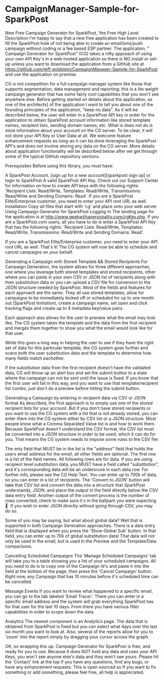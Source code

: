 # CampaignManager-Sample-for-SparkPost
New Free Campaign Generator for SparkPost, Yes Free
High Level Description
I'm happy to say that a new free application has been created to fill the SparkPost hole of not being able to create an email/sms/push campaign without coding or a fee based ESP partner. The application, " Campaign Generator for SparkPost" (CG) takes a nifty approach of using your own API Key's in a web hosted application so there is NO install or set-up unless you want to download the application from a GitHub site at https://github.com/jeff-goldstein/CampaignManager-Sample-for-SparkPost and use the application on premise.

CG is not competition for a full campaign manager system like those that supports segmentation, data management and reporting; this is a lite weight campaign generator that has some fairly cool capabilities that you won't see anywhere else. Before getting started on details about the application, as one of the architects] of the application I want to tell you about one of the founding principles of the application, "keep no data". As it will be described below, the user will enter in a SparkPost API key in order for the application to obtain SparkPost account information like stored template names, recipient lists, sending domain names, etc. What is does not do is store information about your account on the CG server. To be clear, it will not store your API Key or User Data at all. We welcome feature enhancement requests as-long-as it can be done leveraging the SparkPost API's and does not involve storing any data on the CG server. More details about application functionality will be described below after we get through some of the typical GitHub repository sections.

Prerequisites
Before using this library, you must have:

A SparkPost Account, [sign up for a new account][sparkpost sign up] or login to SparkPost
A valid SparkPost API Key. Check out our Support Center for information on how to create API keys with the following rights: 'Recipient Lists: Read/Write, Templates: Read/Write, Transmissions: Read/Write and Sending Domains: Read'.
If you are a SparkPost Elite/Enterprise customer, you need to enter your API root URL as well.
Installation
Copy all files that start with 'cg' and place onto your web server
Using Campaign Generator for SparkPost
Logging In
The landing page for the application is at http://www.geekwithapersonality.com/cgKey.php. If you are a SparkPost.com users, all you have to do is enter a SparkPost API Key that has the following rights: 'Recipient Lists: Read/Write, Templates: Read/Write, Transmissions: Read/Write and Sending Domains: Read'.

If you are a SparkPost Elite/Enterprise customer, you need to enter your API root URL as well. That's it! The CG system will now be able to schedule and cancel campaigns on your behalf.

Generating a Campaign with Stored Template && Stored Recipients
For Campaign Generation, the system allows for three different approaches, one where you leverage both stored templates and stored recipients, other where you can paste in your own CSV or JSON list of recipients along with their substitution data or you can upload a CSV file for conversion to the JSON structure needed by SparkPost. Most of the fields and features for each approach are the same. They all use stored templates, allow for campaigns to be immediately kicked off or scheduled for up to one month out (SparkPost limitation), create a campaign name, set open and click tracking flags and create up to 4 metadata key/value pairs.

Each approach also allows for the user to preview what the email may look like. The CG system takes the template and the data from the first recipient and merges them together to show you what the email would look like for that user.

While this goes a long way in helping the user to see if they have the right set of data for this particular template, the CG system goes further and scans both the user substitution data and the template to determine how many fields match eachother.

If the substitution data from the first recipient doesn't have the validated data, CG will throw up an alert box and set the submit button to a state where the campaign can not be sent until the issue is fixed. If you know that the first user will fail in this way, and you want to use that template/recipient list combo, just don't do a preview before hitting the submit button.

Generating a Campaign by entering in recipeint data via CSV or JSON format
As described, the first approach is to simply use one of the stored recipient lists for your account. But if you don't have stored recipients or you want to use the CG system with a list that is not already stored, you can enter them into the CG system either by CSV list or a JSON structure. Most people know what a Comma Separated Value list is and how to work them. Because SparkPost doesn't understand the CSV format, the CSV list must be converted into a JSON structure in order to be used; which it can do for you. That means the CG system needs to impose some rules to the CSV file:

The only field that MUST be in the list is the "address" field that holds the users email address for the email; all other fields are optional.
The first row is a list of the field names.
All following rows are for data.
If you are using recipient level substitution data, you MUST have a field called "substitution", and it's corresponding data will be an underscore in each data row.
For further info, please see the CG Help Text. You can enter up to 700k of data, so you can enter in a lot of recipients. The 'Convert to JSON' button will take that CSV list and convert the data into a structure that SparkPost understands, JSON; and place the output in the field directly below the CSV data entry field. Another output of the convert process is the number of rows converted; check to make sure it's in the ballpark you were expecting . If you wish to enter JSON directly without going through CSV, you may do so.

Some of you may be saying, but what about global data? Well that is supported in both Campaign Generation approaches. There is a data entry field that is displayed when you press the 'Show Global Sub' button. In that field, you can enter up to 70k of global substitution data! That data will not only be used in the email, but is used in the Preview and the Template/Data comparisons.

Cancelling Scheduled Campaigns
The 'Manage Scheduled Campaigns' tab will take you to a table showing you a list of your scheduled campaigns. All you need to do is to copy one of the Campaign Id's and paste it into the field at the bottom of the page, then press the 'Cancel Campaign' button. Right now, any Campaign that has 10 minutes before it's scheduled time can be cancelled.

Message Events
If you want to review what happened to a specific email, you can go to the tab labeled 'Email Tracer'.  There you can enter in a specific email address and the system will grab everything SparkPost has for that user for the last 10 days.  From there you have various filter capabilities in order to scope down the data.

Analytics
The newest component is an Analytics page.  The data that is obtained from SparkPost is fixed but you can select what days over the last six month you want to look at.  Also, several of the reports allow for you to 'zoom' into the report simply by dragging your cursor across the graph.

OK, so wrapping this up. Campaign Generator for SparkPost is free, and ready for you to use. Because it does NOT hold any data and uses your API Keys, you won't see anyone else's data and they won't see yours. Please hit the 'Contact' link at the top if you have any questions, find any bugs, or have any enhancement requests. This is open sourced so if you want to fix something or add something, please feel free, all help is appreciated.

